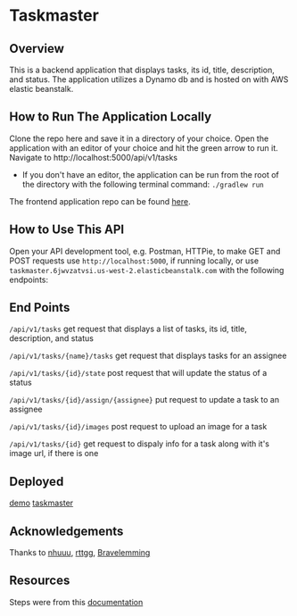 # Taskmaster

## Overview
This is a backend application that displays tasks, its id, title, description, and status.  The application utilizes a Dynamo db and is hosted on with AWS elastic beanstalk.

## How to Run The Application Locally

Clone the repo here and save it in a directory of your choice. Open the application with an editor of your choice and hit the green arrow to run it. Navigate to http://localhost:5000/api/v1/tasks
- If you don't have an editor, the application can be run from the root of the directory with the following terminal command: ```./gradlew run```

The frontend application repo can be found [here](https://github.com/hotandfresh/taskmaster-frontend).

## How to Use This API

Open your API development tool, e.g. Postman, HTTPie, to make GET and POST requests use ```http://localhost:5000```, if running locally, or use ```taskmaster.6jwvzatvsi.us-west-2.elasticbeanstalk.com``` with the following endpoints:

## End Points

```/api/v1/tasks``` get request that displays a list of tasks, its id, title, description, and status

```/api/v1/tasks/{name}/tasks``` get request that displays tasks for an assignee

```/api/v1/tasks/{id}/state``` post request that will update the status of a status

```/api/v1/tasks/{id}/assign/{assignee}``` put request to update a task to an assignee

```/api/v1/tasks/{id}/images``` post request to upload an image for a task

```/api/v1/tasks/{id}``` get request to dispaly info for a task along with it's image url, if there is one

## Deployed
[demo](http://dev-env.ipm3pei5qu.us-west-2.elasticbeanstalk.com/api/v1/customers)
[taskmaster](http://taskmaster.6jwvzatvsi.us-west-2.elasticbeanstalk.com/api/v1/tasks)

## Acknowledgements
Thanks to [nhuuu](https://github.com/nhuuu), [rttgg](https://github.com/rttgg), [Bravelemming](https://github.com/Bravelemming)

## Resources
Steps were from this [documentation](https://github.com/codefellows/seattle-java-401d5/tree/master/class-26/lab)
